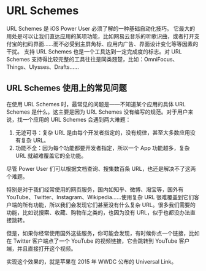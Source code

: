 # URL Schemes

URL Schemes 是 iOS Power User 必须了解的一种基础自动化技巧。
它最大的用处是可以让我们直达应用的某项功能，比如网易云音乐的听歌识曲，或者打开支付宝的扫码界面……而不必受到主屏角标、应用内广告、界面设计变化等等因素的干扰。
支持 URL Schemes 也是一个工具达到一定完成度的标志。对 URL Schemes 支持得比较完整的工具往往是同类翘楚，比如：OmniFocus、Things、Ulysses、Drafts……

## URL Schemes 使用上的常见问题

在使用 URL Schemes 时，最常见的问题是——不知道某个应用的具体 URL Schemes 是什么。这主要是因为 URL Schemes 没有编写的规范。对于用户来说，找一个应用的 URL Schemes 会遇到两大难题：

1. 无迹可寻：复杂 URL 是由每个开发者指定的，没有规律，甚至大多数应用没有复杂 URL。
2. 功能不全：因为每个功能都要开发者指定，所以一个 App 功能越多，复杂 URL 就越难覆盖它的全功能。

尽管 Power User 们可以根据文档查询、搜集数百条 URL，也还是解决不了这两个难题。

特别是对于我们经常使用的网页服务，国内如知乎、微博、淘宝等，国外有 YouTube、Twitter、Instagram、Wikipedia……使用复杂 URL 很难覆盖到它们客户端的所有功能，所以我们会发现它们甚至没有什么复杂 URL。很多我们需要的功能，比如说搜索、收藏、购物车之类的，也因为没有 URL，似乎也都没办法直接跳转。

但是，如果你经常使用国外这些服务，你可能会发现，有时候你点一个链接，比如在 Twitter 客户端点了一个 YouTube 的视频链接，它会跳转到 YouTube 客户端，并且直接打开这个视频。

实现这个效果的，就是苹果在 2015 年 WWDC 公布的 Universal Link。